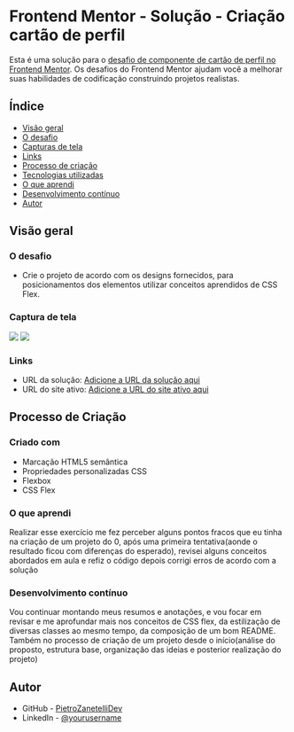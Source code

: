 # Frontend Mentor - Solução - Criação cartão de perfil

Esta é uma solução para o [desafio de componente de cartão de perfil no Frontend Mentor](https://www.frontendmentor.io/challenges/profile-card-component-cfArpWshJ). Os desafios do Frontend Mentor ajudam você a melhorar suas habilidades de codificação construindo projetos realistas.

## Índice

- [Visão geral](#visão-geral)
- [O desafio](#o-desafio)
- [Capturas de tela](#capturas-de-tela)
- [Links](#links)
- [Processo de criação](#processo-de-criação)
- [Tecnologias utilizadas](#tecnologias-utilizadas)
- [O que aprendi](#o-que-aprendi)
- [Desenvolvimento contínuo](#desenvolvimento-contínuo)
- [Autor](#autor)

## Visão geral

### O desafio

- Crie o projeto de acordo com os designs fornecidos, para posicionamentos dos elementos utilizar conceitos aprendidos de CSS Flex.

### Captura de tela

![](./desafio-cssav-cartao-visita/design/screenshotprofilecard.png)
![](./desafio-cssav-cartao-visita/design/screenshotprofilecardm.png)

### Links

- URL da solução: [Adicione a URL da solução aqui](https://your-solution-url.com)
- URL do site ativo: [Adicione a URL do site ativo aqui](https://your-live-site-url.com)

## Processo de Criação

### Criado com

- Marcação HTML5 semântica
- Propriedades personalizadas CSS
- Flexbox
- CSS Flex

### O que aprendi

Realizar esse exercício me fez perceber alguns pontos fracos que eu tinha na criação de um projeto do 0, após uma primeira tentativa(aonde o resultado ficou com diferenças do esperado), revisei alguns conceitos abordados em aula e refiz o código depois corrigi erros de acordo com a solução

### Desenvolvimento contínuo

Vou continuar montando meus resumos e anotações, e vou focar em revisar e me aprofundar mais nos conceitos de CSS flex, da estilização de diversas classes ao mesmo tempo, da composição de um bom README.
Também no processo de criação de um projeto desde o início(análise do proposto, estrutura base, organização das ideias e posterior realização do projeto)

## Autor

- GitHub - [PietroZanetelliDev](https://github.com/PietroZanetelliDev)
- LinkedIn - [@yourusername]()
